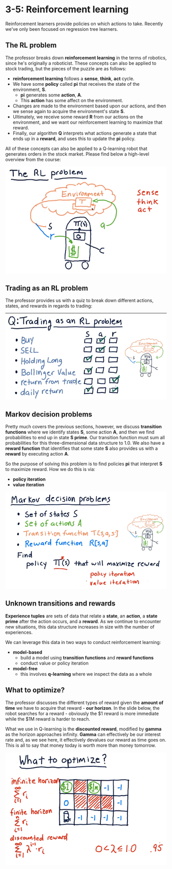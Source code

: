 # 3-5: Reinforcement learning

Reinforcement learners provide policies on which actions to take. Recently we've
only been focused on regression tree learners.

## The RL problem

The professor breaks down **reinforcement learning** in the terms of robotics,
since he's originally a roboticist. These concepts can also be applied to stock
trading, but the pieces of the puzzle are as follows:

* **reinforcement learning** follows a **sense**, **think**, **act** cycle.
* We have some **policy** called **pi** that receives the state of the
environment, **S**.
  * **pi** generates some **action**, **A**.
  * This **action** has some affect on the environment.
* Changes are made to the environment based upon our actions, and then we sense
again to acquire the environment's state **S**.
* Ultimately, we receive some reward **R** from our actions on the environment,
and we want our reinforcement learning to maximize that reward.
* Finally, our algorithm **Q** interprets what actions generate a state that
ends up in a **reward**, and uses this to update the **pi** policy.

All of these concepts can also be applied to a Q-learning robot that generates
orders in the stock market. Please find below a high-level overview from the
course:

![reinforcement-learning](./assets/reinforcement-learning.png)

## Trading as an RL problem

The professor provides us with a quiz to break down different actions, states,
and rewards in regards to trading:

![trading-as-an-rl-problem](./assets/trading-as-an-rl-problem.png)

## Markov decision problems

Pretty much covers the previous sections, however, we discuss
**transition functions** where we identify states **S**, some action **A**, and
then we find probabilities to end up in state **S prime**. Our transition
function must sum all probabilities for this three-dimensional data structure to
1.0. We also have a **reward function** that identifies that some state **S**
also provides us with a **reward** by executing action **A**.

So the purpose of solving this problem is to find policies **pi** that interpret
**S** to maximize reward. How we do this is via:

* **policy iteration**
* **value iteration**

![markov-decision-problems](./assets/markov-decision-problems.png)

## Unknown transitions and rewards

**Experience tuples** are sets of data that relate a **state**, an **action**,
a **state prime** after the action occurs, and a **reward**. As we continue to
encounter new situations, this data structure increases in size with the number
of experiences.

We can leverage this data in two ways to conduct reinforcement learning:

* **model-based**
  * build a model using **transition functions** and **reward functions**
  * conduct value or policy iteration
* **model-free**
  * this involves **q-learning** where we inspect the data as a whole

## What to optimize?

The professor discusses the different types of reward given the
**amount of time** we have to acquire that reward - **our horizon**. In the
slide below, the robot searches for a reward - obviously the $1 reward is more
immediate while the $1M reward is harder to reach.

What we use in Q-learning is the **discounted reward**, modified by **gamma** as
the horizon approaches infinity. **Gamma** can effectively be our interest rate
and, as we see here, it effectively devalues our reward as time goes on. This is
all to say that money today is worth more than money tomorrow.

![what-to-optimize](./assets/what-to-optimize.png)